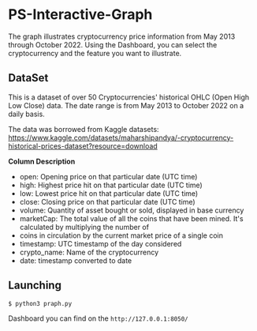 # PS-Interactive-Graph
The graph illustrates cryptocurrency price information from May 2013 through October 2022. Using the Dashboard, you can select the cryptocurrency and the feature you want to illustrate.

## DataSet
This is a dataset of over 50 Cryptocurrencies' historical OHLC (Open High Low Close) data. The date range is from May 2013 to October 2022 on a daily basis.

The data was borrowed from Kaggle datasets: https://www.kaggle.com/datasets/maharshipandya/-cryptocurrency-historical-prices-dataset?resource=download

**Column Description**
- open: Opening price on that particular date (UTC time)
- high: Highest price hit on that particular date (UTC time)
- low: Lowest price hit on that particular date (UTC time)
- close: Closing price on that particular date (UTC time)
- volume: Quantity of asset bought or sold, displayed in base currency
- marketCap: The total value of all the coins that have been mined. It's calculated by multiplying the number of
- coins in circulation by the current market price of a single coin
- timestamp: UTC timestamp of the day considered
- crypto_name: Name of the cryptocurrency
- date: timestamp converted to date

## Launching
```
$ python3 praph.py
```
Dashboard you can find on the ``` http://127.0.0.1:8050/ ```